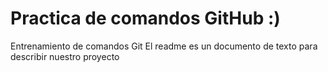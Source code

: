 # Practica de comandos GitHub :)
Entrenamiento de comandos Git
El readme es un documento de texto para describir nuestro proyecto
